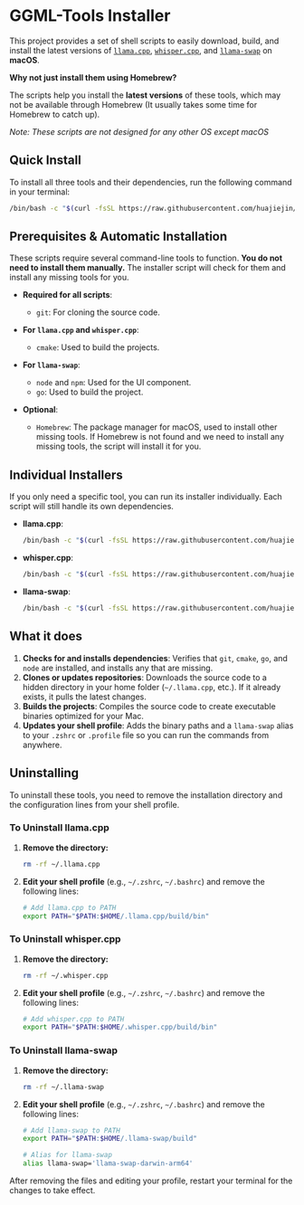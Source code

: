 # GGML-Tools Installer

This project provides a set of shell scripts to easily download, build, and install the latest versions of [`llama.cpp`](https://github.com/ggml-org/llama.cpp), [`whisper.cpp`](https://github.com/ggml-org/whisper.cpp), and [`llama-swap`](https://github.com/mostlygeek/llama-swap) on **macOS**.

**Why not just install them using Homebrew?**

The scripts help you install the **latest versions** of these tools, which may not be available through Homebrew (It usually takes some time for Homebrew to catch up).

*Note: These scripts are not designed for any other OS except macOS*

## Quick Install

To install all three tools and their dependencies, run the following command in your terminal:

```bash
/bin/bash -c "$(curl -fsSL https://raw.githubusercontent.com/huajiejin/ggml-tools-installer/main/install_all.sh)"
```

## Prerequisites & Automatic Installation

These scripts require several command-line tools to function. **You do not need to install them manually.** The installer script will check for them and install any missing tools for you.

- **Required for all scripts**:
  - `git`: For cloning the source code.

- **For `llama.cpp` and `whisper.cpp`**:
  - `cmake`: Used to build the projects.

- **For `llama-swap`**:
  - `node` and `npm`: Used for the UI component.
  - `go`: Used to build the project.

- **Optional**:
  - `Homebrew`: The package manager for macOS, used to install other missing tools. If Homebrew is not found and we need to install any missing tools, the script will install it for you.

## Individual Installers

If you only need a specific tool, you can run its installer individually. Each script will still handle its own dependencies.

- **llama.cpp**:
    ```bash
    /bin/bash -c "$(curl -fsSL https://raw.githubusercontent.com/huajiejin/ggml-tools-installer/main/install_llama.cpp.sh)"
    ```
- **whisper.cpp**:
    ```bash
    /bin/bash -c "$(curl -fsSL https://raw.githubusercontent.com/huajiejin/ggml-tools-installer/main/install_whisper.cpp.sh)"
    ```
- **llama-swap**:
    ```bash
    /bin/bash -c "$(curl -fsSL https://raw.githubusercontent.com/huajiejin/ggml-tools-installer/main/install_llama_swap.sh)"
    ```

## What it does

1.  **Checks for and installs dependencies**: Verifies that `git`, `cmake`, `go`, and `node` are installed, and installs any that are missing.
2.  **Clones or updates repositories**: Downloads the source code to a hidden directory in your home folder (`~/.llama.cpp`, etc.). If it already exists, it pulls the latest changes.
3.  **Builds the projects**: Compiles the source code to create executable binaries optimized for your Mac.
4.  **Updates your shell profile**: Adds the binary paths and a `llama-swap` alias to your `.zshrc` or `.profile` file so you can run the commands from anywhere.


## Uninstalling

To uninstall these tools, you need to remove the installation directory and the configuration lines from your shell profile.

### To Uninstall llama.cpp

1.  **Remove the directory:**
    ```bash
    rm -rf ~/.llama.cpp
    ```

2.  **Edit your shell profile** (e.g., `~/.zshrc`, `~/.bashrc`) and remove the following lines:
    ```bash
    # Add llama.cpp to PATH
    export PATH="$PATH:$HOME/.llama.cpp/build/bin"
    ```

### To Uninstall whisper.cpp

1.  **Remove the directory:**
    ```bash
    rm -rf ~/.whisper.cpp
    ```

2.  **Edit your shell profile** (e.g., `~/.zshrc`, `~/.bashrc`) and remove the following lines:
    ```bash
    # Add whisper.cpp to PATH
    export PATH="$PATH:$HOME/.whisper.cpp/build/bin"
    ```

### To Uninstall llama-swap

1.  **Remove the directory:**
    ```bash
    rm -rf ~/.llama-swap
    ```

2.  **Edit your shell profile** (e.g., `~/.zshrc`, `~/.bashrc`) and remove the following lines:
    ```bash
    # Add llama-swap to PATH
    export PATH="$PATH:$HOME/.llama-swap/build"

    # Alias for llama-swap
    alias llama-swap='llama-swap-darwin-arm64'
    ```

After removing the files and editing your profile, restart your terminal for the changes to take effect.
